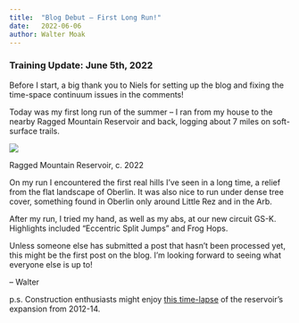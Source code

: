 ```yaml
---
title:  "Blog Debut – First Long Run!"
date:   2022-06-06
author: Walter Moak
---
```

### Training Update: June 5th, 2022

Before I start, a big thank you to Niels for setting up the blog and fixing the time-space continuum issues in the comments!

Today was my first long run of the summer – I ran from my house to the nearby Ragged Mountain Reservoir and back, logging about 7 miles on soft-surface trails. 

![](https://lh6.googleusercontent.com/bxOus337Ft5jR2lvUiMyj0skJvFLUONujOppgCjpD608L9U2CneoYvMQ5kGMMnOc2rgnN4dc1Te7yQoBJ6TeweVA0Nhr3n5ovcOhpiNQ4Um2-eJSnGvXnEnNa-O-Q07dPNBeNUJuaR3NcvIQpA)

Ragged Mountain Reservoir, c. 2022

On my run I encountered the first real hills I’ve seen in a long time, a relief from the flat landscape of Oberlin. It was also nice to run under dense tree cover, something found in Oberlin only around Little Rez and in the Arb. 

After my run, I tried my hand, as well as my abs, at our new circuit GS-K.  Highlights included “Eccentric Split Jumps” and Frog Hops. 

Unless someone else has submitted a post that hasn’t been processed yet, this might be the first post on the blog. I’m looking forward to seeing what everyone else is up to!

– Walter

p.s.  Construction enthusiasts might enjoy [this time-lapse](https://www.youtube.com/watch?v=XqVPtLaxENA&t=139s) of the reservoir’s expansion from 2012-14.